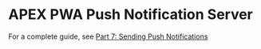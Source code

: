 # APEX PWA Push Notification Server

For a complete guide, see [Part 7: Sending Push Notifications](../doc/part7.md)
